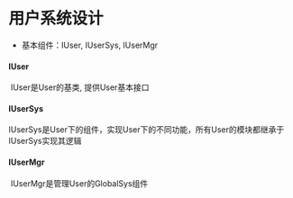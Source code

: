 # 用户系统设计

* 基本组件：IUser, IUserSys, IUserMgr

#### IUser

​	IUser是User的基类, 提供User基本接口

#### IUserSys

​	IUserSys是User下的组件，实现User下的不同功能，所有User的模块都继承于IUserSys实现其逻辑

#### IUserMgr

​	IUserMgr是管理User的GlobalSys组件


